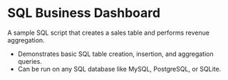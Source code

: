 # SQL Business Dashboard

A sample SQL script that creates a sales table and performs revenue aggregation.

- Demonstrates basic SQL table creation, insertion, and aggregation queries.
- Can be run on any SQL database like MySQL, PostgreSQL, or SQLite.
